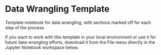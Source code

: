# Data Wrangling Template
Template notebook for data wrangling, with sections marked off for each step of the process.

If you want to work with this template in your local environment or use it for future data wrangling efforts, download it from the File menu directly in the Jupyter Notebook workspace below.
